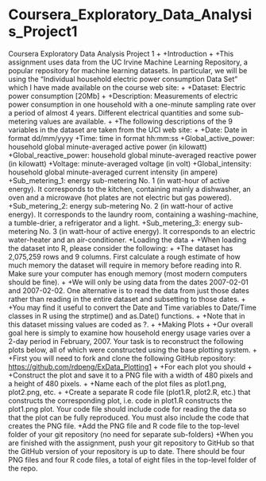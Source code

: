 # Coursera_Exploratory_Data_Analysis_Project1
Coursera Exploratory Data Analysis Project 1
+
+Introduction
+
+This assignment uses data from the UC Irvine Machine Learning Repository, a popular repository for machine learning datasets. In particular, we will be using the “Individual household electric power consumption Data Set” which I have made available on the course web site:
+
+Dataset: Electric power consumption [20Mb]
+
+Description: Measurements of electric power consumption in one household with a one-minute sampling rate over a period of almost 4 years. Different electrical quantities and some sub-metering values are available.
+
+The following descriptions of the 9 variables in the dataset are taken from the UCI web site:
+
+Date: Date in format dd/mm/yyyy
+Time: time in format hh:mm:ss
+Global_active_power: household global minute-averaged active power (in kilowatt)
+Global_reactive_power: household global minute-averaged reactive power (in kilowatt)
+Voltage: minute-averaged voltage (in volt)
+Global_intensity: household global minute-averaged current intensity (in ampere)
+Sub_metering_1: energy sub-metering No. 1 (in watt-hour of active energy). It corresponds to the kitchen, containing mainly a dishwasher, an oven and a microwave (hot plates are not electric but gas powered).
+Sub_metering_2: energy sub-metering No. 2 (in watt-hour of active energy). It corresponds to the laundry room, containing a washing-machine, a tumble-drier, a refrigerator and a light.
+Sub_metering_3: energy sub-metering No. 3 (in watt-hour of active energy). It corresponds to an electric water-heater and an air-conditioner.
+Loading the data
+
+When loading the dataset into R, please consider the following:
+
+The dataset has 2,075,259 rows and 9 columns. First calculate a rough estimate of how much memory the dataset will require in memory before reading into R. Make sure your computer has enough memory (most modern computers should be fine).
+
+We will only be using data from the dates 2007-02-01 and 2007-02-02. One alternative is to read the data from just those dates rather than reading in the entire dataset and subsetting to those dates.
+
+You may find it useful to convert the Date and Time variables to Date/Time classes in R using the strptime() and as.Date() functions.
+
+Note that in this dataset missing values are coded as ?.
+
+Making Plots
+
+Our overall goal here is simply to examine how household energy usage varies over a 2-day period in February, 2007. Your task is to reconstruct the following plots below, all of which were constructed using the base plotting system.
+
+First you will need to fork and clone the following GitHub repository: https://github.com/rdpeng/ExData_Plotting1
+
+For each plot you should
+
+Construct the plot and save it to a PNG file with a width of 480 pixels and a height of 480 pixels.
+
+Name each of the plot files as plot1.png, plot2.png, etc.
+
+Create a separate R code file (plot1.R, plot2.R, etc.) that constructs the corresponding plot, i.e. code in plot1.R constructs the plot1.png plot. Your code file should include code for reading the data so that the plot can be fully reproduced. You must also include the code that creates the PNG file.
+Add the PNG file and R code file to the top-level folder of your git repository (no need for separate sub-folders)
+When you are finished with the assignment, push your git repository to GitHub so that the GitHub version of your repository is up to date. There should be four PNG files and four R code files, a total of eight files in the top-level folder of the repo.
